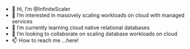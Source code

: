 - 👋 Hi, I’m @InfiniteScaler
- 👀 I’m interested in massively scaling workloads on cloud with managed services
- 🌱 I’m currently learning cloud native relational databases
- 💞️ I’m looking to collaborate on scaling database workloads on cloud
- 📫 How to reach me ...here!

<!---
InfiniteScaler/InfiniteScaler is a ✨ special ✨ repository because its `README.md` (this file) appears on your GitHub profile.
You can click the Preview link to take a look at your changes.
--->
